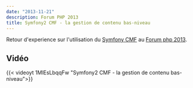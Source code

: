 ```yaml
---
date: "2013-11-21"
description: Forum PHP 2013
title: Symfony2 CMF - la gestion de contenu bas-niveau
---
```


Retour d'experience sur l'utilisation du [Symfony CMF](https://symfony.com/doc/current/cmf/index.html) au [Forum php 2013](https://event.afup.org/forumphp2013__programme/).    

## Vidéo

{{< videoyt 1MlEsLbqqFw "Symfony2 CMF - la gestion de contenu bas-niveau">}}
